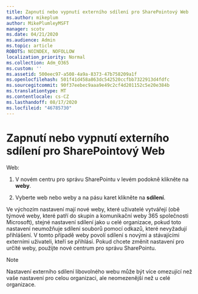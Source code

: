 ```yaml
---
title: Zapnutí nebo vypnutí externího sdílení pro SharePointový Web
ms.author: mikeplum
author: MikePlumleyMSFT
manager: scotv
ms.date: 04/21/2020
ms.audience: Admin
ms.topic: article
ROBOTS: NOINDEX, NOFOLLOW
localization_priority: Normal
ms.collection: Adm_O365
ms.custom: ''
ms.assetid: 500eec97-a508-4a9a-8373-47b758209a1f
ms.openlocfilehash: 501f41d458a863dc542520ccfbb7322913d4fdfc
ms.sourcegitcommit: 90f37eebec9aaa9e49c2cf4d201152c5e20e384b
ms.translationtype: MT
ms.contentlocale: cs-CZ
ms.lasthandoff: 08/17/2020
ms.locfileid: "46785730"
---
```

# <a name="turn-external-sharing-on-or-off-for-a-sharepoint-site"></a>Zapnutí nebo vypnutí externího sdílení pro SharePointový Web

Web:
  
1. V novém centru pro správu SharePointu v levém podokně klikněte na **weby**.
    
2. Vyberte web nebo weby a na pásu karet klikněte na **sdílení**.
    
Ve výchozím nastavení mají nové weby, které uživatelé vytvářejí (obě týmové weby, které patří do skupin a komunikační weby 365 společnosti Microsoft), stejné nastavení sdílení jako u celé organizace, pokud toto nastavení neumožňuje sdílení souborů pomocí odkazů, které nevyžadují přihlášení. V tomto případě weby povolí sdílení s novými a stávajícími externími uživateli, kteří se přihlásí. Pokud chcete změnit nastavení pro určité weby, použijte nové centrum pro správu SharePointu.
  
> [!NOTE]
> Nastavení externího sdílení libovolného webu může být více omezující než vaše nastavení pro celou organizaci, ale neomezenější než u celé organizace. 
  

